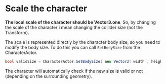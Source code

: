 # Scale the character

**The local scale of the character should be Vector3.one**. So, by changing the scale of the character i mean changing the collider size \(not the Transform\).

The scale is represented directly by the character body size, so you need to modify the body size. To do this you can call `SetBodySize` from the CharacterActor.

```csharp
bool validSize = CharacterActor.SetBodySize( new Vector2( width , height ) );
```

The character will automatically check if the new size is valid or not \(depending on the surrounding geometry\).

